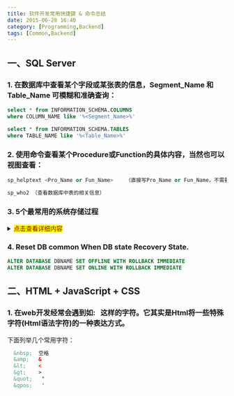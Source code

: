 ```yaml
---
title: 软件开发常用快捷键 & 命令总结
date: 2015-06-28 16:40
category: [Programming,Backend]
tags: [Common,Backend]
---
```




## 一、SQL Server

### 1. 在数据库中查看某个字段或某张表的信息，Segment_Name 和 Table_Name 可模糊和准确查询：

```sql
select * from INFORMATION_SCHEMA.COLUMNS
where COLUMN_NAME like '%<Segment_Name>%' 

select * from INFORMATION_SCHEMA.TABLES
where TABLE_NAME like '%<Table_Name>%'
```

<!--more-->

### 2. 使用命令查看某个Procedure或Function的具体内容，当然也可以视图查看：

```sql
sp_helptext <Pro_Name or Fun_Name>    （直接写Pro_Name or Fun_Name，不需要加引号）

sp_who2 （查看数据库中表的相关信息）
```

### 3. 5个最常用的系统存储过程

<details>
<summary><mark><font color=darkred>点击查看详细内容</font></mark></summary>
There are a number of documented and undocumented system stored procedures in MS SQL Server that are helpful for every web developer working with databases. From the developer’s perspective, here’s a list of 5 System stored procedures that are my favorite.

1). sp_help

Purpose：
sp_help gives information about database objects. If you wanted to quickly know the structure of a table but are too lazy to look for the schema diagram or to dig for the table you are interested in within the Object explorer, sp_help is here to help

Syntax：
It can be used without parameters to get the information of objects in the database. 
It can be used with a parameter to get the information of a particular object   

Examples：
On the Adventure Works database:
Executing sp_help would yield the following recordset

Executing sp_help ‘Person.Address’ yields the following recordset

Note that it is not required to enclose the object name within single quotes unless the object name has a dot in it.

sp_help 'Table_Name'

2). sp_helptext

Purpose：
sp_help gives definition information of objects such as system stored procedures, user defined stored procedures, user defined functions, triggers etc.

Syntax：
viewplaincopy to clipboardprint?
sp_helptext 'Name of the object '

Example：
On the Adventure Works database:
Executing a sp_helptext 'dbo.uspGetBillOfMaterials' yields the following definition of the user defined stored procedure 

3). sp_MSforeachtable

Purpose：
Caution – This is an undocument stored procedure and should not be relied on. It is not listed in SQL BOL and should be used at your own risk.
This is a very useful stored procedure for executing a command for ALL the tables in the database. Say you wanted to get the number of rows in all the tables in your database, you could write: 

Example：
viewplaincopy to clipboardprint?
EXEC sp_MSforeachtable 'SELECT ''?'', COUNT(*) FROM ?'  
The literal ?is used as a token to replace the table name. The output for the Adventure Works database is shown below 

For each table in the database, it would list the table name and the number of rows in that table.
Want to find out how much space is used by each table in your database. Try this: 
viewplaincopy to clipboardprint?
sp_MSforeachtable 'execute sp_spaceused @objname = ''?'' '  
More information on sp_spaceused later in this article. 

4). sp_depends

Purpose：
Ever wanted to make a change to a table but were not sure what other objects are dependent on this table? There could be views or stored procedures that could break due to this change. In situations like this, sp_depends come to the rescue.

Syntax：
viewplaincopy to clipboardprint?
sp_depends 'Name of the object' 

Example：
In the Adventure Works database, say I wanted to find out all the objects that are dependent on the Person.Address table.
By executing sp_depends 'Person.Address', the result set is as shown 

sp_depends 'Table_Name'

5). sp_spaceused

Purpose：
This is a simple stored procedure that gives information on the size of the database or the database objects

Syntax：
If it is used without parameters, it would return the database information 
viewplaincopy to clipboardprint?
sp_spaceused  
If it is used with a parameter, it would return the information on the object 
viewplaincopy to clipboardprint?
sp_spaceused 'Name of the object' 

Example：
In the Adventure Works database, executing the sp_spaceused without parameters gives the following result

Executing the sp_spaceused ‘Person.Address’ (on a table object)

sp_spaceused 'Table_Name'

Conclusion This article gives a brief description on 5 useful system stored procedures that developers can use on a daily basis. Happy coding!
</details>

### 4. Reset DB common When DB state Recovery State.

```sql
ALTER DATABASE DBNAME SET OFFLINE WITH ROLLBACK IMMEDIATE
ALTER DATABASE DBNAME SET ONLINE WITH ROLLBACK IMMEDIATE
```







## 二、HTML + JavaScript + CSS

### 1. 在web开发经常会遇到如: &nbsp; 这样的字符。它其实是Html将一些特殊字符(Html语法字符)的一种表达方式。

下面列举几个常用字符：

```html	
  &nbsp;  空格
  &amp;   &
  &lt;    <
  &gt;    >
  &quot;   "
  &qpos;   '
```















 





